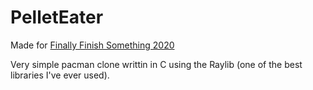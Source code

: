 # PelletEater

Made for [Finally Finish Something 2020](https://itch.io/jam/finally-finish-something-2020)

Very simple pacman clone writtin in C using the Raylib (one of the best libraries I've ever used).
